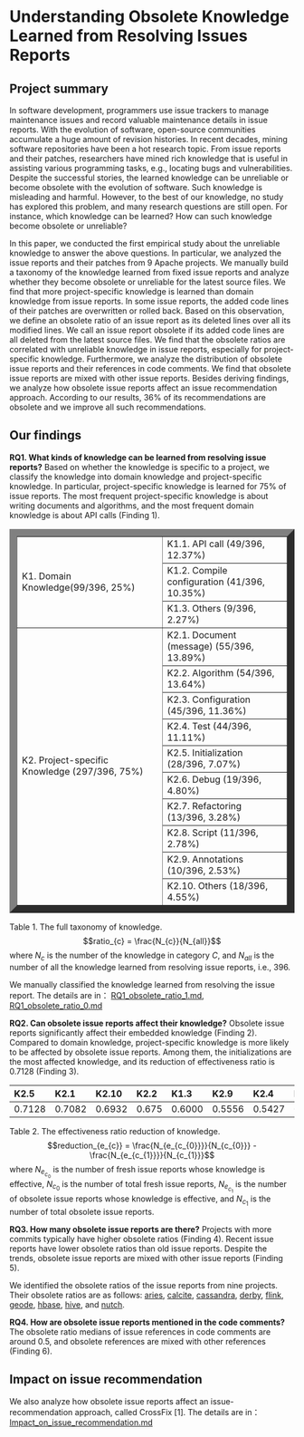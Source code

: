 # Understanding Obsolete Knowledge Learned from Resolving Issues Reports

## Project summary

In software development, programmers use issue trackers to manage maintenance issues and record valuable maintenance details in issue reports. With the evolution of software, open-source communities accumulate a huge amount of revision histories. In recent decades, mining software repositories have been a hot research topic. From issue reports and their patches, researchers have mined rich knowledge that is useful in assisting various programming tasks, e.g., locating bugs and vulnerabilities. Despite the successful stories, the learned knowledge can be unreliable or become obsolete with the evolution of software. Such knowledge is misleading and harmful. However, to the best of our knowledge, no study has explored this problem, and many research questions are still open. For instance, which knowledge can be learned? How can such knowledge become obsolete or unreliable?

In this paper, we conducted the first empirical study about the unreliable knowledge to answer the above questions. In particular, we analyzed the issue reports and their patches from 9 Apache projects. We manually build a taxonomy of the knowledge learned from fixed issue reports and analyze whether they become obsolete or unreliable for the latest source files. We find that more project-specific knowledge is learned than domain knowledge from issue reports. In some issue reports, the added code lines of their patches are overwritten or rolled back. Based on this observation, we define an obsolete ratio of an issue report as its deleted lines over all its modified lines. We call an issue report obsolete if its added code lines are all deleted from the latest source files. We find that the obsolete ratios are correlated with unreliable knowledge in issue reports, especially for project-specific knowledge. Furthermore, we analyze the distribution of obsolete issue reports and their references in code comments. We find that obsolete issue reports are mixed with other issue reports. Besides deriving findings, we analyze how obsolete issue reports affect an issue recommendation approach. According to our results, 36% of its recommendations are obsolete and we improve all such recommendations.

## Our findings
**RQ1. What kinds of knowledge can be learned from resolving issue reports?**
Based on whether the knowledge is specific to a project, we classify the knowledge into domain knowledge and project-specific knowledge. In particular, project-specific knowledge is learned for 75% of issue reports. The most frequent project-specific knowledge is about writing documents and algorithms, and the most frequent domain knowledge is about API calls (Finding 1).

<table border="13" >
	<tr >
		<td rowspan="3">K1. Domain Knowledge(99/396, 25%)</td>
		<td>K1.1. API call (49/396, 12.37%)</td>
	</tr>
	<tr >
		<td>K1.2. Compile configuration (41/396, 10.35%)</td>
	</tr>
  <tr >
		<td>K1.3. Others (9/396, 2.27%)</td>
	</tr>
  	<tr >
		<td rowspan="10">K2. Project-specific Knowledge (297/396, 75%)</td>
		<td>K2.1. Document (message) (55/396, 13.89%)</td>
	</tr>
	<tr >
		<td>K2.2. Algorithm (54/396, 13.64%)</td>
	</tr>
  <tr >
		<td>K2.3. Configuration (45/396, 11.36%)</td>
	</tr>
  <tr >
		<td>K2.4. Test (44/396, 11.11%)</td>
	</tr>
  <tr >
		<td>K2.5. Initialization (28/396, 7.07%)</td>
	</tr>
  <tr >
		<td>K2.6. Debug (19/396, 4.80%)</td>
	</tr>
  <tr >
		<td>K2.7. Refactoring (13/396, 3.28%)</td>
	</tr>
  <tr >
		<td>K2.8. Script (11/396, 2.78%)</td>
	</tr>
  <tr >
		<td>K2.9. Annotations (10/396, 2.53%)</td>
	</tr>
  <tr >
		<td>K2.10. Others (18/396, 4.55%)</td>
	</tr>
</table>

Table 1. The full taxonomy of knowledge. $$ratio_{c} = \frac{N_{c}}{N_{all}}$$ where $N_{c}$ is the number of the knowledge in category $C$, and $N_{all}$ is the number of all the knowledge learned from resolving issue reports, i.e., 396.


We manually classified the knowledge learned from resolving the issue report. The details are in：
[RQ1_obsolete_ratio_1.md](https://github.com/gongsiyi/obsolete_issue_reports/blob/main/RQ1_obsolete_ratio_1.md), [RQ1_obsolete_ratio_0.md](https://github.com/gongsiyi/obsolete_issue_reports/blob/main/RQ1_obsolete_ratio_0.md)

**RQ2. Can obsolete issue reports affect their knowledge?**
Obsolete issue reports significantly affect their embedded knowledge (Finding 2). Compared to domain knowledge, project-specific knowledge is more likely to be affected by obsolete issue reports. Among them, the initializations are the most affected knowledge, and its reduction of effectiveness ratio is 0.7128 (Finding 3).

|K2.5|K2.1|K2.10|K2.2|K1.3|K2.9|K2.4|K2.3|K2.8|K1.2|K2.6|K1.1 |K2.7|
| :------------- | :------------- | :-------------|:------------- | :------------- | :------------- |:------------- | :------------- | :------------- |:------------- | :------------- | :------------- |:-------------|
|0.7128|0.7082|0.6932|0.675|0.6000|0.5556|0.5427|0.5000|0.4545|0.4187|0.3462|0.1923|0.1667|

Table 2. The effectiveness ratio reduction of knowledge. $$reduction_{e_{c}} = \frac{N_{e_{c_{0}}}}{N_{c_{0}}} - \frac{N_{e_{c_{1}}}}{N_{c_{1}}}$$ where $N_{e_{c_{0}}}$ is the number of fresh issue reports whose knowledge is effective, $N_{c_{0}}$ is the number of total fresh issue reports, $N_{e_{c_{1}}}$ is the number of obsolete issue reports whose knowledge is effective, and $N_{c_{1}}$ is the number of total obsolete issue reports.

**RQ3. How many obsolete issue reports are there?**
Projects with more commits typically have higher obsolete ratios (Finding 4). Recent issue reports have lower obsolete ratios than old issue reports. Despite the trends, obsolete issue reports are mixed with other issue reports (Finding 5).

We identified the obsolete ratios of the issue reports from nine projects. Their obsolete ratios are as follows: 
[aries](https://github.com/gongsiyi/obsolete_issue_reports/blob/main/aries.txt), [calcite](https://github.com/gongsiyi/obsolete_issue_reports/blob/main/calcite.txt), [cassandra](https://github.com/gongsiyi/obsolete_issue_reports/blob/main/cassandra.txt), [derby](https://github.com/gongsiyi/obsolete_issue_reports/blob/main/derby.txt), [flink](https://github.com/gongsiyi/obsolete_issue_reports/blob/main/flink.txt), [geode](https://github.com/gongsiyi/obsolete_issue_reports/blob/main/geode.txt),  [hbase](https://github.com/gongsiyi/obsolete_issue_reports/blob/main/hbase.txt), [hive](https://github.com/gongsiyi/obsolete_issue_reports/blob/main/hive.txt), and [nutch](https://github.com/gongsiyi/obsolete_issue_reports/blob/main/nutch.txt).

**RQ4. How are obsolete issue reports mentioned in the code comments?**
The obsolete ratio medians of issue references in code comments are around 0.5, and obsolete references are mixed with other references (Finding 6).

## Impact on issue recommendation

We also analyze how obsolete issue reports affect an issue-recommendation approach, called CrossFix [1]. The details are in：
[Impact_on_issue_recommendation.md](https://github.com/gongsiyi/obsolete_issue_reports/blob/main/Impact_on_issue_recommendation.md)
